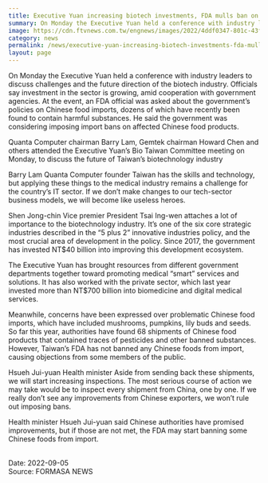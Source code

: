 ```yaml
---
title: Executive Yuan increasing biotech investments, FDA mulls ban on Chinese food imports
summary: On Monday the Executive Yuan held a conference with industry leaders to discuss challenges and the future direction of the biotech industry
image: https://cdn.ftvnews.com.tw/engnews/images/2022/4ddf0347-801c-43f5-bf73-6a02e9c55183.jpg
category: news
permalink: /news/executive-yuan-increasing-biotech-investments-fda-mulls-ban-on-chinese-food-imports/
layout: page
---
```


On Monday the Executive Yuan held a conference with industry leaders to discuss challenges and the future direction of the biotech industry. Officials say investment in the sector is growing, amid cooperation with government agencies. At the event, an FDA official was asked about the government’s policies on Chinese food imports, dozens of which have recently been found to contain harmful substances. He said the government was considering imposing import bans on affected Chinese food products.

Quanta Computer chairman Barry Lam, Gemtek chairman Howard Chen and others attended the Executive Yuan’s Bio Taiwan Committee meeting on Monday, to discuss the future of Taiwan’s biotechnology industry

Barry Lam
Quanta Computer founder
Taiwan has the skills and technology, but applying these things to the medical industry remains a challenge for the country’s IT sector. If we don’t make changes to our tech-sector business models, we will become like useless heroes.

Shen Jong-chin
Vice premier
President Tsai Ing-wen attaches a lot of importance to the biotechnology industry. It’s one of the six core strategic industries described in the “5 plus 2” innovative industries policy, and the most crucial area of development in the policy. Since 2017, the government has invested NT$40 billion into improving this development ecosystem.

The Executive Yuan has brought resources from different government departments together toward promoting medical “smart” services and solutions. It has also worked with the private sector, which last year invested more than NT$700 billion into biomedicine and digital medical services.

Meanwhile, concerns have been expressed over problematic Chinese food imports, which have included mushrooms, pumpkins, lily buds and seeds. So far this year, authorities have found 68 shipments of Chinese food products that contained traces of pesticides and other banned substances. However, Taiwan’s FDA has not banned any Chinese foods from import, causing objections from some members of the public.

Hsueh Jui-yuan
Health minister
Aside from sending back these shipments, we will start increasing inspections. The most serious course of action we may take would be to inspect every shipment from China, one by one. If we really don’t see any improvements from Chinese exporters, we won’t rule out imposing bans.

Health minister Hsueh Jui-yuan said Chinese authorities have promised improvements, but if those are not met, the FDA may start banning some Chinese foods from import.

<br/>
Date: 2022-09-05
<br/>
Source: FORMASA NEWS
